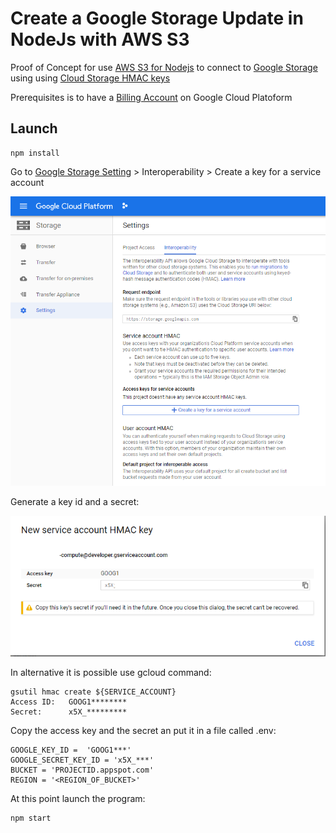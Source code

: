 # Create a Google Storage Update in NodeJs with AWS S3

Proof of Concept for use [AWS S3 for Nodejs](https://docs.aws.amazon.com/sdk-for-javascript/v2/developer-guide/s3-example-creating-buckets.html) to connect to [Google Storage](https://cloud.google.com/storage) using using [Cloud Storage HMAC keys](https://cloud.google.com/storage/docs/authentication/hmackeys)

Prerequisites is to have a [Billing Account](https://cloud.google.com/billing/docs/how-to/manage-billing-account) on Google Cloud Platoform

## Launch

```
npm install
```

Go to [Google Storage Setting](https://console.cloud.google.com/projectselector2/storage/settings) > Interoperability > Create a key for a service account

![](images/GoogleStorageSetting_en.png)

Generate a key id and a secret:

![](images/GoogleStorageSettingSecret_en.png)

In alternative it is possible use gcloud command:
```
gsutil hmac create ${SERVICE_ACCOUNT}
Access ID:   GOOG1********
Secret:      x5X_*********
```

Copy the access key and the secret an put it in a file called .env:

```
GOOGLE_KEY_ID =  'GOOG1***'
GOOGLE_SECRET_KEY_ID = 'x5X_***'
BUCKET = 'PROJECTID.appspot.com'
REGION = '<REGION_OF_BUCKET>'
```

At this point launch the program:
```
npm start 
```
